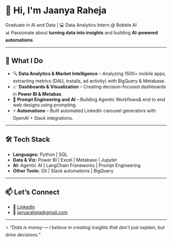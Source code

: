 # 👋 Hi, I'm Jaanya Raheja  

Graduate in AI and Data | 💻 Data Analytics Intern @ Bobble AI  
📊 Passionate about **turning data into insights** and building **AI-powered automations**.  

---

## 🚀 What I Do
- 🔍 **Data Analytics & Market Intelligence** – Analyzing 1500+ mobile apps, extracting metrics (DAU, installs, ad activity) with BigQuery & Metabase.  
- 📈 **Dashboards & Visualization** – Creating decision-focused dashboards in **Power BI & Metabas**.  
- 🧠 **Prompt Engineering and AI** – Building Agentic Workflows& end to end web designs using prompting.
- ⚡ **Automations** – Built automated LinkedIn carousel generators with OpenAI + Slack integrations.  

---

## 🛠️ Tech Stack
- **Languages:** Python | SQL 
- **Data & Viz:** Power BI | Excel | Metabase | Jupyter  
- **AI:** Agentic AI | LangChain Franeworks | Prompt Engineering
- **Other Tools:** Git | Slack automations | BigQuery  

---

## 📫 Let’s Connect
- 💼 [LinkedIn](https://www.linkedin.com/in/jaanya-raheja/)  
- 📧 janyaraheja@gmail.com  
---

⭐️ *“Data is money — I believe in creating insights that don’t just explain, but drive decisions.”*  

